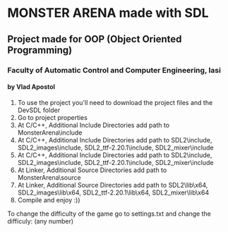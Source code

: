 # MONSTER ARENA made with SDL
## Project made for OOP (Object Oriented Programming)
### Faculty of Automatic Control and Computer Engineering, Iasi
#### by Vlad Apostol

1. To use the project you'll need to download the project files and the DevSDL folder
2. Go to project properties
3. At C/C++, Additional Include Directories add path to MonsterArena\include
4. At C/C++, Additional Include Directories add path to SDL2\include, SDL2_images\include, SDL2_ttf-2.20.1\include, SDL2_mixer\include
4. At C/C++, Additional Include Directories add path to SDL2\include, SDL2_images\include, SDL2_ttf-2.20.1\include, SDL2_mixer\include
5. At Linker, Additional Source Directories add path to MonsterArena\source
6. At Linker, Additional Source Directories add path to SDL2\lib\x64, SDL2_images\lib\x64, SDL2_ttf-2.20.1\lib\x64, SDL2_mixer\lib\x64
7. Compile and enjoy :))

To change the difficulty of the game go to settings.txt and change the difficuly: (any number)
